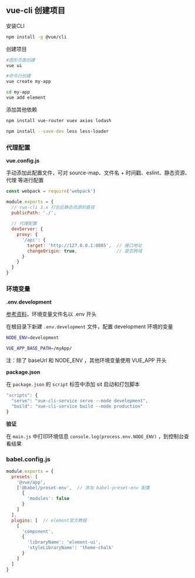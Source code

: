 ## vue-cli 创建项目

安装CLI

```bash
npm install -g @vue/cli
```



创建项目

```bash
#图形页面创建
vue ui

#命令行创建
vue create my-app

cd my-app
vue add element
```



添加其他依赖

```bash
npm install vue-router vuex axios lodash

npm install --save-dev less less-loader
```



### 代理配置

**vue.config.js**

手动添加此配置文件，可对 source-map、文件名 + 时间戳、eslint、静态资源、代理 等进行配置

```js
const webpack = require('webpack')

module.exports = {
  // vue-cli 3.x 打包后静态资源的路径
  publicPath: './',
    
  // 代理配置
  devServer: {
    proxy: {
      '/api': {
        target: 'http://127.0.0.1:8085',  // 接口地址
        changeOrigin: true,               // 是否跨域
      }
    }
  }
}
```



### 环境变量

**.env.development**

[参考资料](https://blog.csdn.net/Call_me_small_pure/article/details/104940733)，环境变量文件名以 .env 开头

在根目录下新建 `.env.development` 文件，配置 development 环境的变量

```bash
NODE_ENV=development

VUE_APP_BASE_PATH=/myApp/
```

注：除了 baseUrl 和 NODE_ENV ，其他环境变量使用 VUE_APP 开头



**package.json**

在 `package.json` 的 `script` 标签中添加 sit 启动和打包脚本

```js
"scripts": {
  "serve": "vue-cli-service serve --mode development",
  "build": "vue-cli-service build --mode production"
}
```



**验证**

在 `main.js` 中打印环境信息 `console.log(process.env.NODE_ENV)` ，到控制台查看结果



### babel.config.js

```js
module.exports = {
  presets: [
    '@vue/app',
    ['@babel/preset-env',  // 添加 babel-preset-env 配置 
      {
        'modules': false
      }
    ]
  ],
  plugins: [  // element官方教程
    [
      'component',
      {
        'libraryName': 'element-ui',
        'styleLibraryName': 'theme-chalk'
      }
    ]
  ]
}
```
